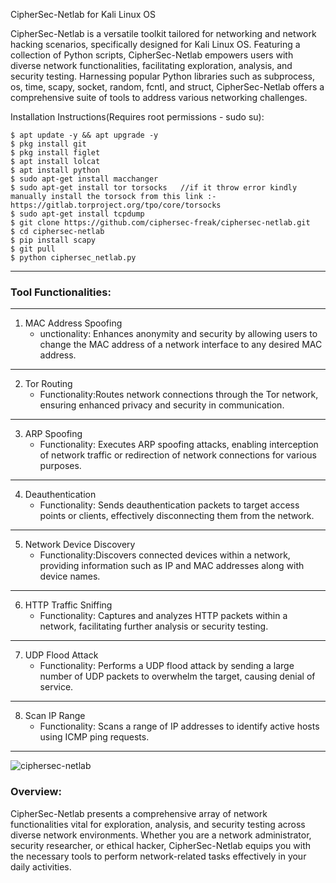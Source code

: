CipherSec-Netlab for Kali Linux OS

CipherSec-Netlab is a versatile toolkit tailored for networking and network hacking scenarios, specifically designed for Kali Linux OS. Featuring a collection of Python scripts, CipherSec-Netlab empowers users with diverse network functionalities, facilitating exploration, analysis, and security testing. Harnessing popular Python libraries such as subprocess, os, time, scapy, socket, random, fcntl, and struct, CipherSec-Netlab offers a comprehensive suite of tools to address various networking challenges.

Installation Instructions(Requires root permissions - sudo su):

```
$ apt update -y && apt upgrade -y
$ pkg install git
$ pkg install figlet
$ apt install lolcat
$ apt install python
$ sudo apt-get install macchanger
$ sudo apt-get install tor torsocks   //if it throw error kindly manually install the torsock from this link :- https://gitlab.torproject.org/tpo/core/torsocks
$ sudo apt-get install tcpdump
$ git clone https://github.com/ciphersec-freak/ciphersec-netlab.git
$ cd ciphersec-netlab
$ pip install scapy
$ git pull
$ python ciphersec_netlab.py
```

---

### Tool Functionalities:

---

1. MAC Address Spoofing
   - unctionality: Enhances anonymity and security by allowing users to change the MAC address of a network interface to any desired MAC address.

---

2. Tor Routing
   - Functionality:Routes network connections through the Tor network, ensuring enhanced privacy and security in communication.

---

3. ARP Spoofing
   - Functionality: Executes ARP spoofing attacks, enabling interception of network traffic or redirection of network connections for various purposes.

---

4. Deauthentication
   - Functionality: Sends deauthentication packets to target access points or clients, effectively disconnecting them from the network.

---

5. Network Device Discovery
   - Functionality:Discovers connected devices within a network, providing information such as IP and MAC addresses along with device names.

---

6. HTTP Traffic Sniffing
   - Functionality: Captures and analyzes HTTP packets within a network, facilitating further analysis or security testing.

---

7. UDP Flood Attack
   - Functionality: Performs a UDP flood attack by sending a large number of UDP packets to overwhelm the target, causing denial of service.
 
---

8. Scan IP Range
   - Functionality: Scans a range of IP addresses to identify active hosts using ICMP ping requests.

---
![ciphersec-netlab](https://github.com/ciphersec-freak/ciphersec-netlab/assets/77842676/042b3684-a154-4b9b-850c-36258c7f5fe2)



### Overview:

CipherSec-Netlab presents a comprehensive array of network functionalities vital for exploration, analysis, and security testing across diverse network environments. Whether you are a network administrator, security researcher, or ethical hacker, CipherSec-Netlab equips you with the necessary tools to perform network-related tasks effectively in your daily activities.

